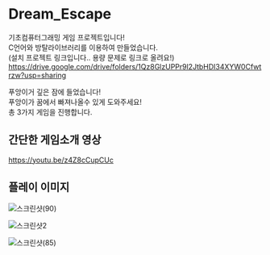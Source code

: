# Dream_Escape
기초컴퓨터그래밍 게임 프로젝트입니다!  
C언어와 방탈라이브러리를 이용하여 만들었습니다.  
(설치 프로젝트 링크입니다.. 용량 문제로 링크로 올려요!)  
https://drive.google.com/drive/folders/1Qz8GlzUPPr9l2JtbHDI34XYW0Cfwtrzw?usp=sharing       


푸앙이거 깊은 잠에 들었습니다!  
푸앙이가 꿈에서 빠져나올수 있게 도와주세요!  
총 3가지 게임을 진행합니다.

## 간단한 게임소개 영상

https://youtu.be/z4Z8cCupCUc           



## 플레이 이미지
   
![스크린샷(90)](https://user-images.githubusercontent.com/81098888/119979609-221b3300-bff6-11eb-9879-f104f230c371.png)


![스크린샷2](https://user-images.githubusercontent.com/81098888/119979071-678b3080-bff5-11eb-92ce-3a70902ad81b.png)


![스크린샷(85)](https://user-images.githubusercontent.com/81098888/119534272-af297680-bdc1-11eb-8779-c2c399a1add4.png)


